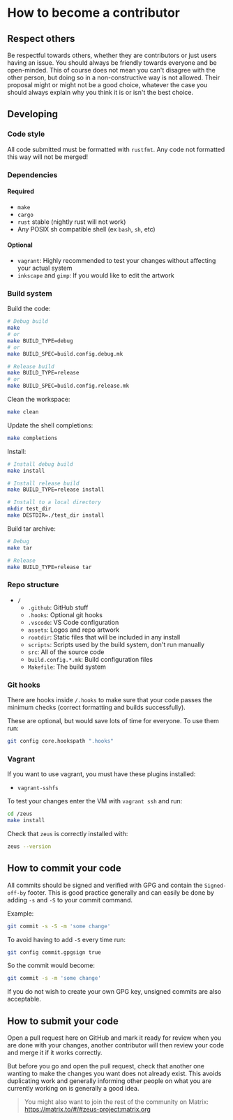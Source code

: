 # How to become a contributor

## Respect others

Be respectful towards others, whether they are contributors or just users having an issue. You should always be friendly towards everyone and be open-minded. This of course does not mean you can't disagree with the other person, but doing so in a non-constructive way is not allowed. Their proposal might or might not be a good choice, whatever the case you should always explain why you think it is or isn't the best choice.

## Developing

### Code style

All code submitted must be formatted with `rustfmt`. Any code not formatted this way will not be merged!

### Dependencies

#### Required

- `make`
- `cargo`
- `rust` stable (nightly rust will not work)
- Any POSIX sh compatible shell (ex `bash`, `sh`, etc)

#### Optional

- `vagrant`: Highly recommended to test your changes without affecting your actual system
- `inkscape` and `gimp`: If you would like to edit the artwork

### Build system

Build the code:

```bash
# Debug build
make
# or
make BUILD_TYPE=debug
# or
make BUILD_SPEC=build.config.debug.mk

# Release build
make BUILD_TYPE=release
# or
make BUILD_SPEC=build.config.release.mk
```

Clean the workspace:

```bash
make clean
```

Update the shell completions:

```bash
make completions
```

Install:

```bash
# Install debug build
make install

# Install release build
make BUILD_TYPE=release install

# Install to a local directory
mkdir test_dir
make DESTDIR=./test_dir install
```

Build tar archive:

```bash
# Debug
make tar

# Release
make BUILD_TYPE=release tar
```

### Repo structure

- `/`
  - `.github`: GitHub stuff
  - `.hooks`: Optional git hooks
  - `.vscode`: VS Code configuration
  - `assets`: Logos and repo artwork
  - `rootdir`: Static files that will be included in any install
  - `scripts`: Scripts used by the build system, don't run manually
  - `src`: All of the source code
  - `build.config.*.mk`: Build configuration files
  - `Makefile`: The build system

### Git hooks

There are hooks inside `/.hooks` to make sure that your code passes the minimum checks (correct formatting and builds successfully).

These are optional, but would save lots of time for everyone. To use them run:

```bash
git config core.hookspath ".hooks"
```

### Vagrant

If you want to use vagrant, you must have these plugins installed:

- `vagrant-sshfs`

To test your changes enter the VM with `vagrant ssh` and run:

```bash
cd /zeus
make install
```

Check that `zeus` is correctly installed with:

```bash
zeus --version
```

## How to commit your code

All commits should be signed and verified with GPG and contain the `Signed-off-by` footer. This is good practice generally and can easily be done by adding `-s` and `-S` to your commit command.

Example:

```bash
git commit -s -S -m 'some change'
```

To avoid having to add `-S` every time run:

```bash
git config commit.gpgsign true
```

So the commit would become:

```bash
git commit -s -m 'some change'
```

If you do not wish to create your own GPG key, unsigned commits are also acceptable.

## How to submit your code

Open a pull request here on GitHub and mark it ready for review when you are done with your changes, another contributor will then review your code and merge it if it works correctly.

But before you go and open the pull request, check that another one wanting to make the changes you want does not already exist. This avoids duplicating work and generally informing other people on what you are currently working on is generally a good idea.

> You might also want to join the rest of the community on Matrix: <https://matrix.to/#/#zeus-project:matrix.org>

